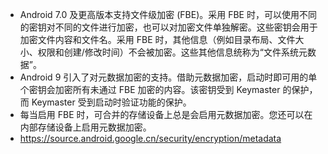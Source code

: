- Android 7.0 及更高版本支持文件级加密 (FBE)。采用 FBE 时，可以使用不同的密钥对不同的文件进行加密，也可以对加密文件单独解密。这些密钥会用于加密文件内容和文件名。采用 FBE 时，其他信息（例如目录布局、文件大小、权限和创建/修改时间）不会被加密。这些其他信息统称为“文件系统元数据”。
- Android 9 引入了对元数据加密的支持。借助元数据加密，启动时即可用的单个密钥会加密所有未通过 FBE 加密的内容。该密钥受到 Keymaster 的保护，而 Keymaster 受到启动时验证功能的保护。
- 每当启用 FBE 时，可合并的存储设备上总是会启用元数据加密。您还可以在内部存储设备上启用元数据加密。
- https://source.android.google.cn/security/encryption/metadata
